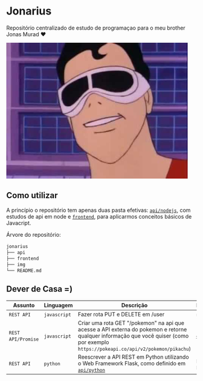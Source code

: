 # Jonarius

Repositório centralizado de estudo de programaçao para o meu brother Jonas Murad :heart:

![Jonas 1](./img/jonas.jpg)

## Como utilizar

A princípio o repositório tem apenas duas pasta efetivas: [`api/nodejs`](./api/nodejs/), com estudos de api em node e [`frontend`](./frontend/), para aplicarmos conceitos básicos de Javacript.

Árvore do repositório:

```shell
jonarius
├── api
├── frontend
├── img
└── README.md
```

## Dever de Casa =)

Assunto   | Linguagem   | Descrição | Dependências | Concluído |
--------- | ----------- | --------- | ------------ | --------- |
`REST API`     | `javascript`| Fazer rota PUT e DELETE em /user | `nodejs`, `npm` | :white_check_mark:
`REST API/Promise` | `javascript`| Criar uma rota GET "/pokemon" na api que acesse a API externa do pokemon e retorne qualquer informação que você quiser (como por exemplo `https://pokeapi.co/api/v2/pokemon/pikachu`) | [`extension`](https://marketplace.visualstudio.com/items?itemName=techer.open-in-browser) |
`REST API` | `python`| Reescrever a API REST em Python utilizando o Web Framework Flask, como definido em [`api/python`](./api/python/) | `python3`, `pip3`, `pipenv`
